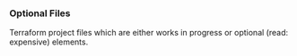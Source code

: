 ### Optional Files

Terraform project files which are either works in progress or optional (read: expensive) elements.
